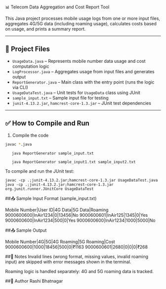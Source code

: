 📊 Telecom Data Aggregation and Cost Report Tool

This Java project processes mobile usage logs from one or more input files, aggregates 4G/5G data (including roaming usage), calculates costs based on usage, and prints a summary report.

---

## 📁 Project Files

- `UsageData.java` – Represents mobile number data usage and cost computation logic  
- `LogProcessor.java` – Aggregates usage from input files and generates output  
- `ReportGenerator.java` – Main class with the entry point (runs the logic via CLI)  
- `UsageDataTest.java` – Unit tests for `UsageData` class using JUnit  
- `sample_input.txt` – Sample input file for testing  
- `junit-4.13.2.jar`, `hamcrest-core-1.3.jar` – JUnit test dependencies  

---

## ✅ How to Compile and Run

1. Compile the code

```bash
javac *.java

```
```2. Run the program
   java ReportGenerator sample_input.txt
```
```   You can provide multiple files like this:
   java ReportGenerator sample_input1.txt sample_input2.txt
```
To compile and run the JUnit test:
```
javac -cp .;junit-4.13.2.jar;hamcrest-core-1.3.jar UsageDataTest.java
java -cp .;junit-4.13.2.jar;hamcrest-core-1.3.jar org.junit.runner.JUnitCore UsageDataTest
```

##📤 Sample Input Format (sample_input.txt)

Mobile Number|User ID|4G Data|5G Data|Roaming
9000600600|InAir1234|0|13456|No
9000600601|InAir125|1345|0|Yes
9000600600|InAir1234|500|0|Yes
9000600600|InAir1234|1000|5000|No

##📤 Sample Output

Mobile Number|4G|5G|4G Roaming|5G Roaming|Cost
9000600600|1000|18456|500|0|₹1163
9000600601|2680|0|0|0|₹268

##📝 Notes
Invalid lines (wrong format, missing values, invalid roaming input) are skipped with error messages shown in the terminal.

Roaming logic is handled separately: 4G and 5G roaming data is tracked.


##👤 Author
Rashi Bhatnagar
